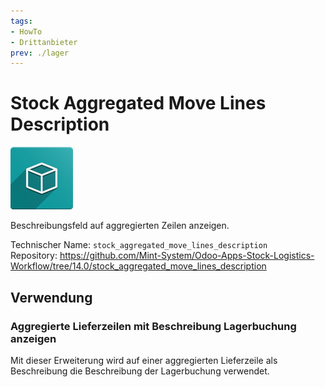 ```yaml
---
tags:
- HowTo
- Drittanbieter
prev: ./lager
---
```

# Stock Aggregated Move Lines Description
![icon_oms_box](assets/icon_oms_box.png)

Beschreibungsfeld auf aggregierten Zeilen anzeigen.

Technischer Name: `stock_aggregated_move_lines_description`\
Repository: <https://github.com/Mint-System/Odoo-Apps-Stock-Logistics-Workflow/tree/14.0/stock_aggregated_move_lines_description>

## Verwendung

### Aggregierte Lieferzeilen mit Beschreibung Lagerbuchung anzeigen

Mit dieser Erweiterung wird auf einer aggregierten Lieferzeile als Beschreibung die Beschreibung der Lagerbuchung verwendet.
